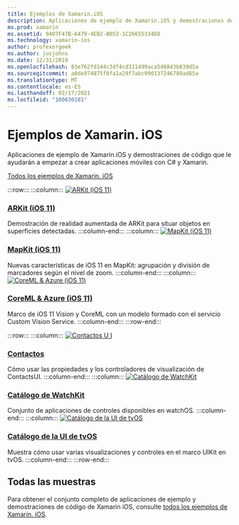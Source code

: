 ```yaml
---
title: Ejemplos de Xamarin.iOS
description: Aplicaciones de ejemplo de Xamarin.iOS y demostraciones de código que le ayudarán a empezar a crear aplicaciones móviles con C# y Xamarin.
ms.prod: xamarin
ms.assetid: 9407F47B-6479-4EB2-B052-1C26655334D8
ms.technology: xamarin-ios
author: profexorgeek
ms.author: jusjohns
ms.date: 12/31/2019
ms.openlocfilehash: 83e762fd144c3df4cd311499aca548843b839d5a
ms.sourcegitcommit: a0de974875f8fa1a29f7abc990137246789ad85a
ms.translationtype: MT
ms.contentlocale: es-ES
ms.lasthandoff: 02/17/2021
ms.locfileid: "100630181"
---
```

# <a name="xamarinios-samples"></a>Ejemplos de Xamarin. iOS

Aplicaciones de ejemplo de Xamarin.iOS y demostraciones de código que le ayudarán a empezar a crear aplicaciones móviles con C# y Xamarin.

[Todos los ejemplos de Xamarin. iOS](/samples/browse/?products=xamarin&term=Xamarin.iOS)

:::row:::
      :::column:::
[![ARKit (iOS 11)](images/arkit.png)](/samples/xamarin/ios-samples/ios11-arkitplacingobjects/)

### <a name="arkit-ios-11"></a>[ARKit (iOS 11)](/samples/xamarin/ios-samples/ios11-arkitplacingobjects/)

Demostración de realidad aumentada de ARKit para situar objetos en superficies detectadas.
    :::column-end:::
    :::column:::
[![MapKit (iOS 11)](images/mapkit.png)](/samples/xamarin/ios-samples/ios11-mapkitsample/)

### <a name="mapkit-ios-11"></a>[MapKit (iOS 11)](/samples/xamarin/ios-samples/ios11-mapkitsample/)

Nuevas características de iOS 11 en MapKit: agrupación y división de marcadores según el nivel de zoom.
    :::column-end:::
    :::column:::
[![CoreML & Azure (iOS 11)](images/coremlazure.png)](/samples/xamarin/ios-samples/ios11-coremlazuremodel/)

### <a name="coreml--azure-ios-11"></a>[CoreML & Azure (iOS 11)](/samples/xamarin/ios-samples/ios11-coremlazuremodel/)

Marco de iOS 11 Vision y CoreML con un modelo formado con el servicio Custom Vision Service.
    :::column-end:::
:::row-end:::

:::row:::
    :::column:::
[![Contactos U I](images/contacts.png)](/samples/xamarin/ios-samples/contacts)

### <a name="contacts"></a>[Contactos](/samples/xamarin/ios-samples/contacts)

Cómo usar las propiedades y los controladores de visualización de ContactsUI.
    :::column-end:::
    :::column:::
[![Catálogo de WatchKit](images/watchos.png)](/samples/xamarin/ios-samples/watchos-watchkitcatalog/)

### <a name="watchkit-catalog"></a>[Catálogo de WatchKit](/samples/xamarin/ios-samples/watchos-watchkitcatalog/)

Conjunto de aplicaciones de controles disponibles en watchOS.
    :::column-end:::
    :::column:::
[![Catálogo de la UI de tvOS](images/tvosui.png)](/samples/xamarin/ios-samples/tvos-uicatalog/)

### <a name="tvos-ui-catalog"></a>[Catálogo de la UI de tvOS](/samples/xamarin/ios-samples/tvos-uicatalog/)

Muestra cómo usar varias visualizaciones y controles en el marco UIKit en tvOS.
    :::column-end:::
:::row-end:::

## <a name="all-samples"></a>Todas las muestras

Para obtener el conjunto completo de aplicaciones de ejemplo y demostraciones de código de Xamarin iOS, consulte [todos los ejemplos de Xamarin. iOS](/samples/browse/?products=xamarin&term=Xamarin.iOS).